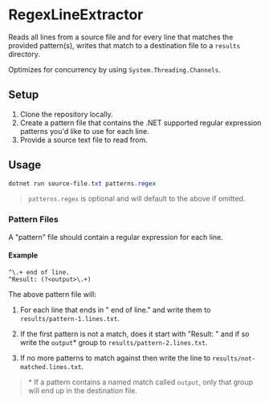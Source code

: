 # RegexLineExtractor

Reads all lines from a source file and for every line that matches the provided pattern(s), writes that match to a destination file to a `results` directory.

Optimizes for concurrency by using `System.Threading.Channels`.

## Setup

1) Clone the repository locally.
2) Create a pattern file that contains the .NET supported regular expression patterns you'd like to use for each line.
3) Provide a source text file to read from.

## Usage

```powershell
dotnet run source-file.txt patterns.regex
```

> `patterns.regex` is optional and will default to the above if omitted.

### Pattern Files

A "pattern" file should contain a regular expression for each line.

#### Example

```regexp
^\.+ end of line.
^Result: (?<output>\.+)
```

The above pattern file will:

1) For each line that ends in " end of line." and write them to `results/pattern-1.lines.txt`.

2) If the first pattern is not a match, does it start with "Result: " and if so write the `output`\* group to `results/pattern-2.lines.txt`.

3) If no more patterns to match against then write the line to `results/not-matched.lines.txt`.

> \* If a pattern contains a named match called `output`, only that group will end up in the destination file.